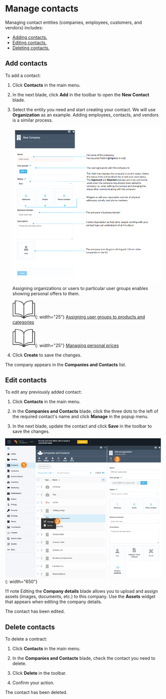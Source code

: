 ﻿# Manage contacts

Managing contact entities (companies, employees, customers, and vendors) includes:

* [Adding contacts.](managing-contacts.md#adding-contacts)
* [Editing contacts.](managing-contacts.md#editing-contacts)
* [Deleting contacts.](managing-contacts.md#deleting-contacts)

## Add contacts

To add a contact:

1. Click **Contacts** in the main menu.

1. In the next blade, click **Add** in the toolbar to open the **New Contact** blade.

1. Select the entity you need and start creating your contact. We will use **Organization** as an example. Adding employees, contacts, and vendors is a similar process.

	![enter image description here](media/new_company_screen.png)

	Assigning organizations or users to particular user groups enables showing personal offers to them.

	![Readmore](media/readmore.png){: width="25"} [Assigning user groups to products and categories](../catalog-personalization/user-groups.md)
	
	![Readmore](media/readmore.png){: width="25"} [Managing personal prices](../pricing/adding-new-assignment.md)

1. Click **Create** to save the changes.

The company appears in the **Companies and Contacts** list.

## Edit contacts

To edit any previously added contact:

1. Click **Contacts** in the main menu.

1. In the **Companies and Contacts** blade, click the three dots to the left of the required contact's name and click **Manage** in the popup menu. 

1. In the next blade, update the contact and click **Save** in the toolbar to save the changes.

![Edit contact](media/edit-contact.png){: width="650"}

!!! note
	Editing the **Company details** blade allows you to upload and assign assets (images, documents, etc.) to this company. Use the **Assets** widget that appears when editing the company details. 

The contact has been edited.

## Delete contacts

To delete a contract:

1. Click **Contacts** in the main menu.

1. In the **Companies and Contacts** blade, check the contact you need to delete. 

1. Click **Delete** in the toolbar.

1. Confirm your action.

The contact has been deleted.